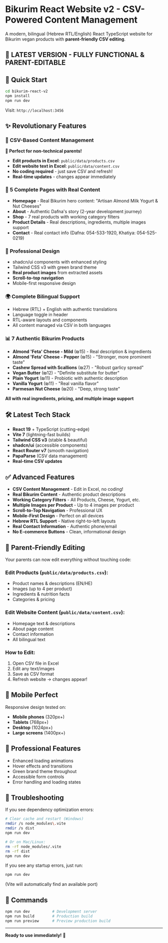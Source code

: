 # Bikurim React Website v2 - CSV-Powered Content Management

A modern, bilingual (Hebrew RTL/English) React TypeScript website for Bikurim vegan products with **parent-friendly CSV editing**.

## 🎉 **LATEST VERSION - FULLY FUNCTIONAL & PARENT-EDITABLE**

## 🚀 Quick Start

```bash
cd bikurim-react-v2
npm install
npm run dev
```

Visit: `http://localhost:3456` 

## ✨ **Revolutionary Features**

### 📝 **CSV-Based Content Management** 
**🎯 Perfect for non-technical parents!**
- **Edit products in Excel**: `public/data/products.csv`
- **Edit website text in Excel**: `public/data/content.csv`  
- **No coding required** - just save CSV and refresh!
- **Real-time updates** - changes appear immediately

### 📱 **5 Complete Pages with Real Content**
- **Homepage** - Real Bikurim hero content: "Artisan Almond Milk Yogurt & Nut Cheeses"
- **About** - Authentic Dafna's story (2-year development journey)
- **Shop** - 7 real products with working category filters
- **Product Details** - Real descriptions, ingredients, multiple images support
- **Contact** - Real contact info (Dafna: 054-533-1920, Khatiya: 054-525-0219)

### 🎨 **Professional Design** 
- shadcn/ui components with enhanced styling
- Tailwind CSS v3 with green brand theme
- **Real product images** from extracted assets
- **Scroll-to-top navigation**
- Mobile-first responsive design

### 🌍 **Complete Bilingual Support**
- Hebrew (RTL) + English with authentic translations
- Language toggle in header
- RTL-aware layouts and components
- All content managed via CSV in both languages

### 📊 **7 Authentic Bikurim Products**
- **Almond 'Feta' Cheese - Mild** (₪15) - Real description & ingredients
- **Almond 'Feta' Cheese - Pepper** (₪15) - "Stronger, more prominent taste"  
- **Cashew Spread with Scallions** (₪27) - "Robust garlicy spread"
- **Vegan Butter** (₪12) - "Definite substitute for butter"
- **Plain Yogurt** (₪11) - Probiotic with authentic description
- **Vanilla Yogurt** (₪11) - "Real vanilla flavor"
- **Parmesan Nut Cheese** (₪20) - "Deep, strong taste"

**All with real ingredients, pricing, and multiple image support**

## 🛠 **Latest Tech Stack**
- **React 19** + TypeScript (cutting-edge)
- **Vite 7** (lightning-fast builds)  
- **Tailwind CSS v3** (stable & beautiful)
- **shadcn/ui** (accessible components)
- **React Router v7** (smooth navigation)
- **PapaParse** (CSV data management)
- **Real-time CSV updates**

## ✅ **Advanced Features**
- **CSV Content Management** - Edit in Excel, no coding!
- **Real Bikurim Content** - Authentic product descriptions
- **Working Category Filters** - All Products, Cheese, Yogurt, etc.
- **Multiple Images per Product** - Up to 4 images per product
- **Scroll-to-Top Navigation** - Professional UX
- **Mobile-First Design** - Perfect on all devices
- **Hebrew RTL Support** - Native right-to-left layouts
- **Real Contact Information** - Authentic phone/email
- **No E-commerce Buttons** - Clean, informational design

## 🎯 **Parent-Friendly Editing**
Your parents can now edit everything without touching code:

### **Edit Products** (`public/data/products.csv`):
- Product names & descriptions (EN/HE)
- Images (up to 4 per product)
- Ingredients & nutrition facts
- Categories & pricing

### **Edit Website Content** (`public/data/content.csv`):
- Homepage text & descriptions
- About page content  
- Contact information
- All bilingual text

### **How to Edit**:
1. Open CSV file in Excel
2. Edit any text/images
3. Save as CSV format
4. Refresh website → changes appear!

## 📱 **Mobile Perfect**
Responsive design tested on:
- **Mobile phones** (320px+)
- **Tablets** (768px+)  
- **Desktop** (1024px+)
- **Large screens** (1400px+)

## 🎨 **Professional Features**
- Enhanced loading animations
- Hover effects and transitions
- Green brand theme throughout
- Accessible form controls
- Error handling and loading states

## 🔧 Troubleshooting

If you see dependency optimization errors:
```bash
# Clear cache and restart (Windows)
rmdir /s node_modules\.vite
rmdir /s dist
npm run dev

# Or on Mac/Linux:
rm -rf node_modules/.vite
rm -rf dist
npm run dev
```

If you see any startup errors, just run:
```bash
npm run dev
```
(Vite will automatically find an available port)

## 🚀 Commands
```bash
npm run dev          # Development server
npm run build        # Production build  
npm run preview      # Preview production build
```

---
**Ready to use immediately!** 🎉

